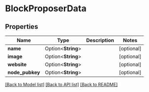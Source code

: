 # BlockProposerData

## Properties

Name | Type | Description | Notes
------------ | ------------- | ------------- | -------------
**name** | Option<**String**> |  | [optional]
**image** | Option<**String**> |  | [optional]
**website** | Option<**String**> |  | [optional]
**node_pubkey** | Option<**String**> |  | [optional]

[[Back to Model list]](../solanabeach_api.wiki/Home.md#documentation-for-models) [[Back to API list]](../solanabeach_api.wiki/Home.md#documentation-for-api-endpoints) [[Back to README]](../solanabeach_api.wiki/Home.md)


